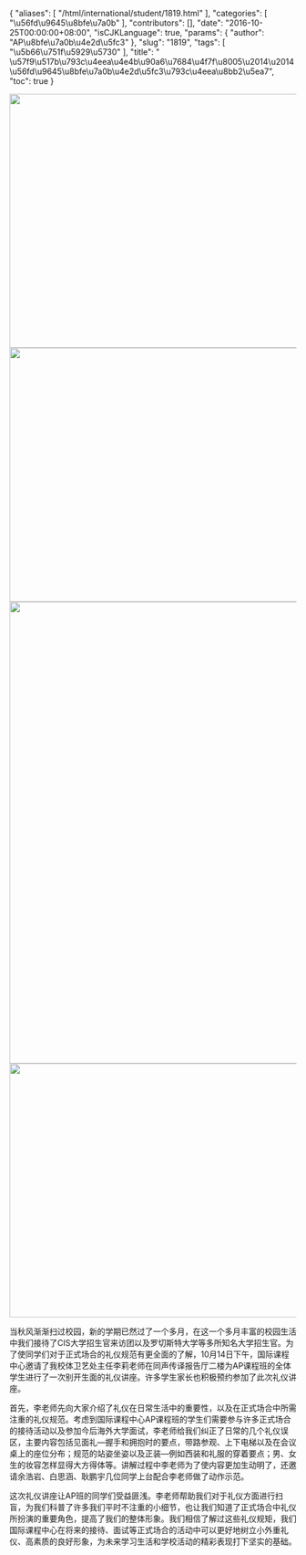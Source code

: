 {
    "aliases": [
        "/html/international/student/1819.html"
    ],
    "categories": [
        "\u56fd\u9645\u8bfe\u7a0b"
    ],
    "contributors": [],
    "date": "2016-10-25T00:00:00+08:00",
    "isCJKLanguage": true,
    "params": {
        "author": "AP\u8bfe\u7a0b\u4e2d\u5fc3"
    },
    "slug": "1819",
    "tags": [
        "\u5b66\u751f\u5929\u5730"
    ],
    "title": " \u57f9\u517b\u793c\u4eea\u4e4b\u90a6\u7684\u4f7f\u8005\u2014\u2014\u56fd\u9645\u8bfe\u7a0b\u4e2d\u5fc3\u793c\u4eea\u8bb2\u5ea7",
    "toc": true
}


<img
    src="https://cdn.tfls.online/mirror/full/f44552bf42a7c93985ace9ec0e278e75e6fe89e1.jpg"
    style="display:block;margin-left:auto;margin-right:auto;"
    decoding="async"
    fetchpriority="auto"
    loading="lazy"
    height="445"
    width="600"
/>
<img
    src="https://cdn.tfls.online/mirror/full/2738a408463ae1eacba60461660cb0be3e918ec6.jpg"
    style="display:block;margin-left:auto;margin-right:auto;"
    decoding="async"
    fetchpriority="auto"
    loading="lazy"
    height="445"
    width="600"
/>
<img
    src="https://cdn.tfls.online/mirror/full/3631036e0f5c4a8a355d125512049176dedd5234.jpg"
    style="display:block;margin-left:auto;margin-right:auto;"
    decoding="async"
    fetchpriority="auto"
    loading="lazy"
    height="809"
    width="600"
/>
<img
    src="https://cdn.tfls.online/mirror/full/614c48c7321a3e8e408bc8dd3627e977ad61b0d4.jpg"
    style="display:block;margin-left:auto;margin-right:auto;"
    decoding="async"
    fetchpriority="auto"
    loading="lazy"
    height="445"
    width="600"
/>







当秋风渐渐扫过校园，新的学期已然过了一个多月，在这一个多月丰富的校园生活中我们接待了CIS大学招生官来访团以及罗切斯特大学等多所知名大学招生官。为了使同学们对于正式场合的礼仪规范有更全面的了解，10月14日下午，国际课程中心邀请了我校体卫艺处主任李莉老师在同声传译报告厅二楼为AP课程班的全体学生进行了一次别开生面的礼仪讲座。许多学生家长也积极预约参加了此次礼仪讲座。




首先，李老师先向大家介绍了礼仪在日常生活中的重要性，以及在正式场合中所需注重的礼仪规范。考虑到国际课程中心AP课程班的学生们需要参与许多正式场合的接待活动以及参加今后海外大学面试，李老师给我们纠正了日常的几个礼仪误区，主要内容包括见面礼—握手和拥抱时的要点，带路参观、上下电梯以及在会议桌上的座位分布；规范的站姿坐姿以及正装—例如西装和礼服的穿着要点；男、女生的妆容怎样显得大方得体等。讲解过程中李老师为了使内容更加生动明了，还邀请余浩岩、白思涵、耿鹏宇几位同学上台配合李老师做了动作示范。




这次礼仪讲座让AP班的同学们受益匪浅。李老师帮助我们对于礼仪方面进行扫盲，为我们科普了许多我们平时不注重的小细节，也让我们知道了正式场合中礼仪所扮演的重要角色，提高了我们的整体形象。我们相信了解过这些礼仪规矩，我们国际课程中心在将来的接待、面试等正式场合的活动中可以更好地树立小外重礼仪、高素质的良好形象，为未来学习生活和学校活动的精彩表现打下坚实的基础。



